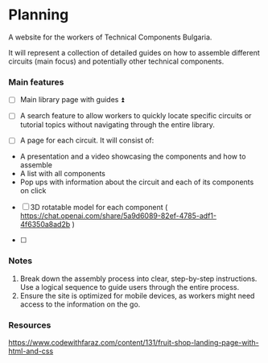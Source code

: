 # Planning

A website for the workers of Technical Components Bulgaria.

It will represent a collection of detailed guides on how to assemble different circuits (main focus) and potentially other technical components.

### Main features
- [ ] Main library page with guides ⏫ 

- [ ] A search feature to allow workers to quickly locate specific circuits or tutorial topics without navigating through the entire library.

- [ ] A page for each circuit.
 It will consist of: 
 - A presentation and a video showcasing the components and how to assemble
 - A list with all components
 - Pop ups with information about the circuit and each of its components on click

- [ ] 3D rotatable model for each component ( https://chat.openai.com/share/5a9d6089-82ef-4785-adf1-4f6350a8ad2b )

- [ ] 
### Notes
1. Break down the assembly process into clear, step-by-step instructions. Use a logical sequence to guide users through the entire process.
2. Ensure the site is optimized for mobile devices, as workers might need access to the information on the go.

### Resources
https://www.codewithfaraz.com/content/131/fruit-shop-landing-page-with-html-and-css

